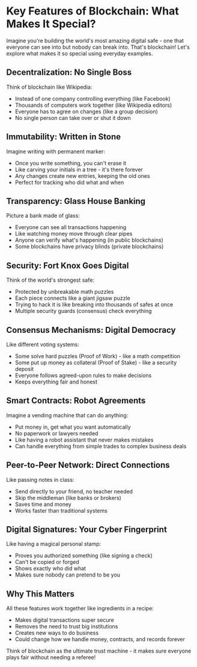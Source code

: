 # Key Features of Blockchain: What Makes It Special?

Imagine you're building the world's most amazing digital safe - one that everyone can see into but nobody can break into. That's blockchain! Let's explore what makes it so special using everyday examples.

## Decentralization: No Single Boss
Think of blockchain like Wikipedia:
- Instead of one company controlling everything (like Facebook)
- Thousands of computers work together (like Wikipedia editors)
- Everyone has to agree on changes (like a group decision)
- No single person can take over or shut it down

## Immutability: Written in Stone
Imagine writing with permanent marker:
- Once you write something, you can't erase it
- Like carving your initials in a tree - it's there forever
- Any changes create new entries, keeping the old ones
- Perfect for tracking who did what and when

## Transparency: Glass House Banking
Picture a bank made of glass:
- Everyone can see all transactions happening
- Like watching money move through clear pipes
- Anyone can verify what's happening (in public blockchains)
- Some blockchains have privacy blinds (private blockchains)

## Security: Fort Knox Goes Digital
Think of the world's strongest safe:
- Protected by unbreakable math puzzles
- Each piece connects like a giant jigsaw puzzle
- Trying to hack it is like breaking into thousands of safes at once
- Multiple security guards (consensus) check everything

## Consensus Mechanisms: Digital Democracy
Like different voting systems:
- Some solve hard puzzles (Proof of Work) - like a math competition
- Some put up money as collateral (Proof of Stake) - like a security deposit
- Everyone follows agreed-upon rules to make decisions
- Keeps everything fair and honest

## Smart Contracts: Robot Agreements
Imagine a vending machine that can do anything:
- Put money in, get what you want automatically
- No paperwork or lawyers needed
- Like having a robot assistant that never makes mistakes
- Can handle everything from simple trades to complex business deals

## Peer-to-Peer Network: Direct Connections
Like passing notes in class:
- Send directly to your friend, no teacher needed
- Skip the middleman (like banks or brokers)
- Saves time and money
- Works faster than traditional systems

## Digital Signatures: Your Cyber Fingerprint
Like having a magical personal stamp:
- Proves you authorized something (like signing a check)
- Can't be copied or forged
- Shows exactly who did what
- Makes sure nobody can pretend to be you

## Why This Matters
All these features work together like ingredients in a recipe:
- Makes digital transactions super secure
- Removes the need to trust big institutions
- Creates new ways to do business
- Could change how we handle money, contracts, and records forever

Think of blockchain as the ultimate trust machine - it makes sure everyone plays fair without needing a referee!
